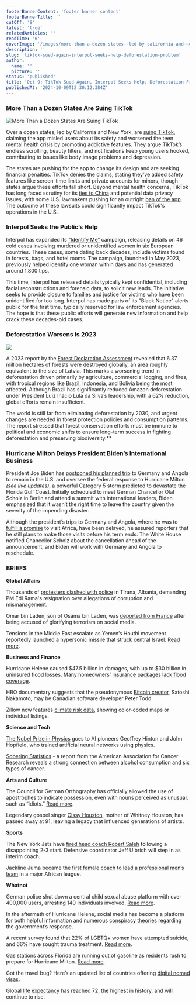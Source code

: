 ```yaml
---
footerBannerContent: 'footer banner content'
footerBannerTitle: ''
cutOff: '8'
latest: 'true'
relatedArticles: ''
readTime: '6'
coverImage: '/images/more-than-a-dozen-states--led-by-california-and-new-york--are-suing-tiktok-A0NT.webp'
description: ''
slug: 'tiktok-sued-again-interpol-seeks-help-deforestation-problem'
author:
  name: ''
  picture: ''
status: 'published'
title: 'Oct 9: TikTok Sued Again, Interpol Seeks Help, Deforestation Problem'
publishedAt: '2024-10-09T12:30:12.384Z'
---
```


### More Than a Dozen States Are Suing TikTok

![More Than a Dozen States Are Suing TikTok](/images/more-than-a-dozen-states--led-by-california-and-new-york--are-suing-tiktok-IwMz.webp)

Over a dozen states, led by California and New York, are [suing TikTok](https://www.npr.org/2024/10/08/g-s1-26823/states-sue-tiktok-child-safety-mental-health), claiming the app misled users about its safety and worsened the teen mental health crisis by promoting addictive features. They argue TikTok’s endless scrolling, beauty filters, and notifications keep young users hooked, contributing to issues like body image problems and depression.

The states are pushing for the app to change its design and are seeking financial penalties. TikTok denies the claims, stating they’ve added safety features like screen-time limits and private accounts for minors, though states argue these efforts fall short. Beyond mental health concerns, TikTok has long faced scrutiny for its [ties to China](https://www.bbc.com/news/technology-64797355) and potential data privacy issues, with some U.S. lawmakers pushing for an outright [ban of the app](https://www.bbc.com/news/technology-53476117). The outcome of these lawsuits could significantly impact TikTok's operations in the U.S.

### Interpol Seeks the Public’s Help

Interpol has expanded its [“Identify Me”](https://www.interpol.int/en/What-you-can-do/Identify-Me) campaign, releasing details on 46 cold cases involving murdered or unidentified women in six European countries. These cases, some dating back decades, include victims found in forests, bags, and hotel rooms. The campaign, launched in May 2023, previously helped identify one woman within days and has generated around 1,800 tips.

This time, Interpol has released details typically kept confidential, including facial reconstructions and forensic data, to solicit new leads. The initiative seeks to provide closure to families and justice for victims who have been unidentified for too long. Interpol has made parts of its "Black Notice" alerts public for the first time, typically reserved for law enforcement agencies. The hope is that these public efforts will generate new information and help crack these decades-old cases.

### Deforestation Worsens is 2023

![](/images/2023-deforestation-goal-not-met--1--Y2MT.webp)

A 2023 report by the [Forest Declaration Assessment](https://forestdeclaration.org/resources/forest-declaration-assessment-2024/) revealed that 6.37 million hectares of forests were destroyed globally, an area roughly equivalent to the size of Latvia. This marks a worsening trend in deforestation driven primarily by agriculture, commercial logging, and fires, with tropical regions like Brazil, Indonesia, and Bolivia being the most affected. Although Brazil has significantly reduced Amazon deforestation under President Luiz Inácio Lula da Silva’s leadership, with a 62% reduction, global efforts remain insufficient.

The world is still far from eliminating deforestation by 2030, and urgent changes are needed in forest protection policies and consumption patterns. The report stressed that forest conservation efforts must be immune to political and economic shifts to ensure long-term success in fighting deforestation and preserving biodiversity.\*\*

### Hurricane Milton Delays President Biden’s International Business

President Joe Biden has [postponed his planned trip](https://apnews.com/article/joe-biden-angola-germany-hurricane-milton-63e093b3c6f5ecea5dbb5e334dcbd2f9) to Germany and Angola to remain in the U.S. and oversee the federal response to Hurricane Milton *(see [live updates](https://edition.cnn.com/weather/live-news/hurricane-milton-florida-10-09-24/index.html))*, a powerful Category 5 storm predicted to devastate the Florida Gulf Coast. Initially scheduled to meet German Chancellor Olaf Scholz in Berlin and attend a summit with international leaders, Biden emphasized that it wasn’t the right time to leave the country given the severity of the impending disaster.

Although the president’s trips to Germany and Angola, where he was to [fulfill a promise](https://www.cbsnews.com/news/biden-africa-visit-angola/) to visit Africa, have been delayed, he assured reporters that he still plans to make those visits before his term ends. The White House notified Chancellor Scholz about the cancellation ahead of the announcement, and Biden will work with Germany and Angola to reschedule.

### BRIEFS

**Global Affairs**

Thousands of [protesters clashed with police](https://www.dw.com/en/albania-clashes-as-protesters-call-on-government-to-resign/a-70430695) in Tirana, Albania, demanding PM Edi Rama's resignation over allegations of corruption and mismanagement.

Omar bin Laden, son of Osama bin Laden, was [deported from France](https://x.com/BrunoRetailleau/status/1843519627546001783?ref_src=twsrc%5Etfw%7Ctwcamp%5Etweetembed%7Ctwterm%5E1843519627546001783%7Ctwgr%5Eadcf3a19227d1c0482f9d49e6179db1cf7473e39%7Ctwcon%5Es1_&ref_url=https%3A%2F%2Fwww.bfmtv.com%2Fpolitique%2Fgouvernement%2Fbruno-retailleau-prononce-une-interdiction-administrative-du-territoire-contre-le-fils-aine-d-oussama-ben-laden_AN-202410080172.html) after being accused of glorifying terrorism on social media.

Tensions in the Middle East escalate as Yemen’s Houthi movement reportedly launched a hypersonic missile that struck central Israel. [Read more](https://www.aljazeera.com/news/2024/9/17/yemens-houthis-file-hypersonic-missile-at-israel-what-to-know).

**Business and Finance**

Hurricane Helene caused $47.5 billion in damages, with up to $30 billion in uninsured flood losses. Many homeowners’ [insurance packages lack flood coverage](https://edition.cnn.com/2024/10/07/business/property-damange-hurricane-helene-47-billion/index.html).

HBO documentary suggests that the pseudonymous [Bitcoin creator](https://www.politico.eu/article/peter-todd-bitcoin-creator-cullen-hoback-hbo-cryptocurrency-satoshi-nakamoto/), Satoshi Nakamoto, may be Canadian software developer Peter Todd.

Zillow now features [climate risk data](https://www.cnn.com/2024/10/08/business/home-shopping-zillow-climate-risk/index.html), showing color-coded maps or individual listings.

**Science and Tech**

[The Nobel Prize in Physics](https://www.nobelprize.org/prizes/physics/2024/press-release/) goes to AI pioneers Geoffrey Hinton and John Hopfield, who trained artificial neural networks using physics.

[Sobering Statistics](https://www.wired.com/story/alcohol-plays-a-major-role-in-new-cancer-cases/#:~:text=Alcohol%20consumption%20being%20prominent%20among,The%20statistics%20are%20sobering.) - a report from the American Association for Cancer Research reveals a strong connection between alcohol consumption and six types of cancer.

**Arts and Culture**

The Council for German Orthography has officially allowed the use of apostrophes to indicate possession, even with nouns perceived as unusual, such as “idiots.” [Read more](https://www.dw.com/en/german-language-body-enshrines-idiots-apostrophe/a-70435316#:~:text=Traditionally%2C%20apostrophes%20have%20not%20been,possession%20in%20German%2Dspeaking%20countries.&text=The%20Council%20for%20German%20Orthography,possession%20will%20be%20considered%20correct.).

Legendary gospel singer [Cissy Houston](https://variety.com/2024/music/news/cissy-houston-dead-gospel-soul-singer-whitney-houston-1236170215/), mother of Whitney Houston, has passed away at 91, leaving a legacy that influenced generations of artists.

**Sports**

The New York Jets have [fired head coach Robert Saleh](https://www.nfl.com/news/jets-fire-robert-saleh-after-2-3-start-dc-jeff-ulbrich-to-become-interim-head-coach) following a disappointing 2-3 start. Defensive coordinator Jeff Ulbrich will step in as interim coach.

Jackline Juma became the [first female coach to lead a professional men’s team](https://www.dw.com/en/female-coach-breaking-male-barriers-in-african-football/a-70373048#:~:text=Jackline%20Juma%20made%20history%20in,Premier%20League%2C%20was%20almost%20secondary.) in a major African league.

**Whatnot**

German police shut down a central child sexual abuse platform with over 400,000 users, arresting 140 individuals involved. [Read more](https://www.dw.com/en/german-police-smash-child-sexual-abuse-site/a-70436727).

In the aftermath of Hurricane Helene, social media has become a platform for both helpful information and numerous [conspiracy theories](https://www.npr.org/2024/10/07/g-s1-26584/helene-recovery-north-carolina-tennessee-flooding-fema) regarding the government’s response.

A recent survey found that 22% of LGBTQ+ women have attempted suicide, and 66% have sought trauma treatment. [Read more](https://www.npr.org/sections/shots-health-news/2024/10/08/nx-s1-5131619/lgbtq-women-mental-health-care).

Gas stations across Florida are running out of gasoline as residents rush to prepare for Hurricane Milton. [Read more](https://www.msn.com/en-us/news/us/1-300-florida-gas-stations-have-run-out-of-fuel-hurricane-milton-could-cause-even-more-trouble/ar-AA1rTWe8).

Got the travel bug? Here’s an updated list of countries offering [digital nomad visas](https://www.thrillist.com/news/nation/countries-with-digital-nomad-visas).

Global [life expectancy](https://www.healthdata.org/news-events/newsroom/news-releases/global-life-expectancy-increase-nearly-5-years-2050-despite) has reached 72, the highest in history, and will continue to rise.